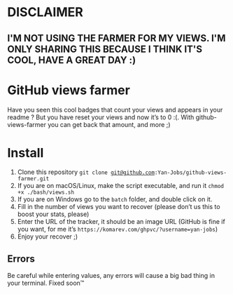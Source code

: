 # DISCLAIMER
## I'M NOT USING THE FARMER FOR MY VIEWS. I'M ONLY SHARING THIS BECAUSE I THINK IT'S COOL, HAVE A GREAT DAY :)
# GitHub views farmer 
Have you seen this cool badges that count your views and appears in your readme ? But you have reset your views and now it’s to 0 :(. With github-views-farmer you can get back that amount, and more ;)
# Install
1. Clone this repository
<code>git clone git@github.com:Yan-Jobs/github-views-farmer.git</code>
2. If you are on macOS/Linux, make the script executable, and run it
<code>chmod +x ./bash/views.sh</code>
2. If you are on Windows go to the `batch` folder, and double click on it. 
3. Fill in the number of views you want to recover (please don’t us this to boost your stats, please)
4. Enter the URL of the tracker, it should be an image URL (GitHub is fine if you want, for me it’s `https://komarev.com/ghpvc/?username=yan-jobs`)
5. Enjoy your recover ;)

## Errors
Be careful while entering values, any errors will cause a big bad thing in your terminal. Fixed soon™️ 
